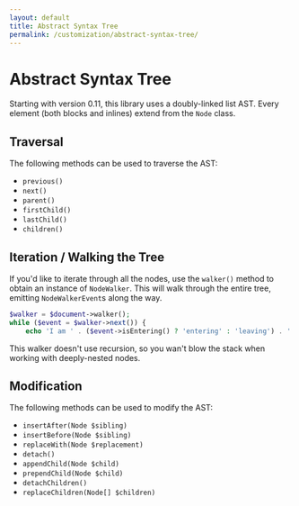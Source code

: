 ```yaml
---
layout: default
title: Abstract Syntax Tree
permalink: /customization/abstract-syntax-tree/
---
```


Abstract Syntax Tree
====================

Starting with version 0.11, this library uses a doubly-linked list AST.  Every element (both blocks and inlines) extend from the `Node` class.

## Traversal

The following methods can be used to traverse the AST:

* `previous()`
* `next()`
* `parent()`
* `firstChild()`
* `lastChild()`
* `children()`

## Iteration / Walking the Tree

If you'd like to iterate through all the nodes, use the `walker()` method to obtain an instance of `NodeWalker`.  This will walk through the entire tree, emitting `NodeWalkerEvent`s along the way.

~~~php
$walker = $document->walker();
while ($event = $walker->next()) {
    echo 'I am ' . ($event->isEntering() ? 'entering' : 'leaving') . ' a ' . get_class($event->getNode()) . ' node' . "\n";
~~~

This walker doesn't use recursion, so you wan't blow the stack when working with deeply-nested nodes.

## Modification

The following methods can be used to modify the AST:

* `insertAfter(Node $sibling)`
* `insertBefore(Node $sibling)`
* `replaceWith(Node $replacement)`
* `detach()`
* `appendChild(Node $child)`
* `prependChild(Node $child)`
* `detachChildren()`
* `replaceChildren(Node[] $children)`
